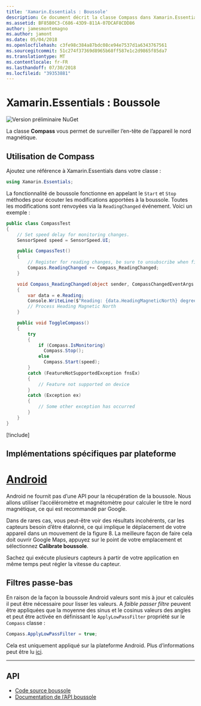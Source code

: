 ```yaml
---
title: 'Xamarin.Essentials : Boussole'
description: Ce document décrit la classe Compass dans Xamarin.Essentials, ce qui vous permet d’analyser l’en-tête de l’appareil le nord magnétique.
ms.assetid: BF85B0C3-C686-43D9-811A-07DCAF8CDD86
author: jamesmontemagno
ms.author: jamont
ms.date: 05/04/2018
ms.openlocfilehash: c3fe98c384a87bdc08ce94e7537d1a6343767561
ms.sourcegitcommit: 51c274f37369d8965b68ff587e1c2d9865f85da7
ms.translationtype: MT
ms.contentlocale: fr-FR
ms.lasthandoff: 07/30/2018
ms.locfileid: "39353881"
---
```

# <a name="xamarinessentials-compass"></a>Xamarin.Essentials : Boussole

![Version préliminaire NuGet](~/media/shared/pre-release.png)

La classe **Compass** vous permet de surveiller l’en-tête de l’appareil le nord magnétique.

## <a name="using-compass"></a>Utilisation de **Compass**

Ajoutez une référence à Xamarin.Essentials dans votre classe :

```csharp
using Xamarin.Essentials;
```

La fonctionnalité de boussole fonctionne en appelant le `Start` et `Stop` méthodes pour écouter les modifications apportées à la boussole. Toutes les modifications sont renvoyées via la `ReadingChanged` événement. Voici un exemple :

```csharp
public class CompassTest
{
    // Set speed delay for monitoring changes.
    SensorSpeed speed = SensorSpeed.UI;

    public CompassTest()
    {
        // Register for reading changes, be sure to unsubscribe when finished
        Compass.ReadingChanged += Compass_ReadingChanged;
    }

    void Compass_ReadingChanged(object sender, CompassChangedEventArgs e)
    {
        var data = e.Reading;
        Console.WriteLine($"Reading: {data.HeadingMagneticNorth} degrees");
        // Process Heading Magnetic North
    }

    public void ToggleCompass()
    {
        try
        {
            if (Compass.IsMonitoring)
              Compass.Stop();
            else
              Compass.Start(speed);
        }
        catch (FeatureNotSupportedException fnsEx)
        {
            // Feature not supported on device
        }
        catch (Exception ex)
        {
            // Some other exception has occurred
        }
    }
}
```

[!include[](~/essentials/includes/sensor-speed.md)]

## <a name="platform-implementation-specifics"></a>Implémentations spécifiques par plateforme

# <a name="androidtabandroid"></a>[Android](#tab/android)

Android ne fournit pas d’une API pour la récupération de la boussole. Nous allons utiliser l’accéléromètre et magnétomètre pour calculer le titre le nord magnétique, ce qui est recommandé par Google.

Dans de rares cas, vous peut-être voir des résultats incohérents, car les capteurs besoin d’être étalonné, ce qui implique le déplacement de votre appareil dans un mouvement de la figure 8. La meilleure façon de faire cela doit ouvrir Google Maps, appuyez sur le point de votre emplacement et sélectionnez **Calibrate boussole**.

Sachez qui exécute plusieurs capteurs à partir de votre application en même temps peut régler la vitesse du capteur.

## <a name="low-pass-filter"></a>Filtres passe-bas

En raison de la façon la boussole Android valeurs sont mis à jour et calculés il peut être nécessaire pour lisser les valeurs. A _faible passer filtre_ peuvent être appliquées que la moyenne des sinus et le cosinus valeurs des angles et peut être activée en définissant le `ApplyLowPassFilter` propriété sur le `Compass` classe :

```csharp
Compass.ApplyLowPassFilter = true;
```

Cela est uniquement appliqué sur la plateforme Android. Plus d’informations peut être lu [ici](https://github.com/xamarin/Essentials/pull/354#issuecomment-405316860).

--------------

## <a name="api"></a>API

- [Code source boussole](https://github.com/xamarin/Essentials/tree/master/Xamarin.Essentials/Compass)
- [Documentation de l’API boussole](xref:Xamarin.Essentials.Compass)
